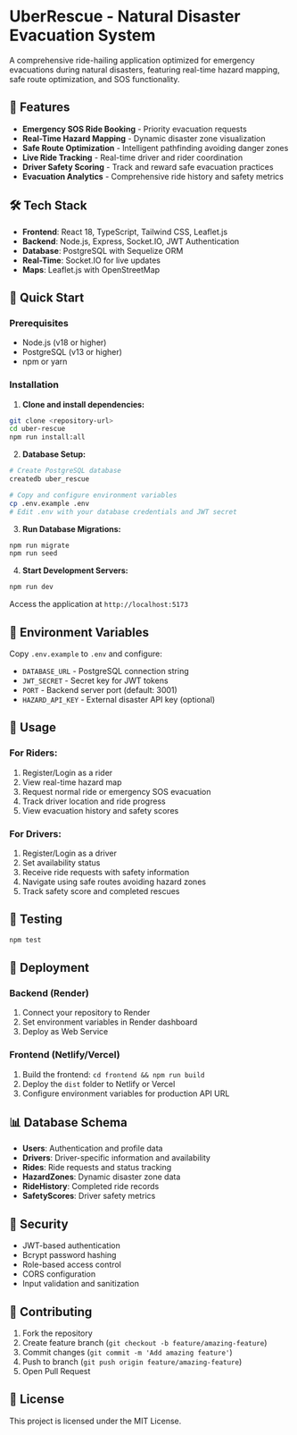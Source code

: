 # UberRescue - Natural Disaster Evacuation System

A comprehensive ride-hailing application optimized for emergency evacuations during natural disasters, featuring real-time hazard mapping, safe route optimization, and SOS functionality.

## 🚨 Features 
 
- **Emergency SOS Ride Booking** - Priority evacuation requests
- **Real-Time Hazard Mapping** - Dynamic disaster zone visualization
- **Safe Route Optimization** - Intelligent pathfinding avoiding danger zones 
- **Live Ride Tracking** - Real-time driver and rider coordination 
- **Driver Safety Scoring** - Track and reward safe evacuation practices
- **Evacuation Analytics** - Comprehensive ride history and safety metrics

## 🛠 Tech Stack

- **Frontend**: React 18, TypeScript, Tailwind CSS, Leaflet.js 
- **Backend**: Node.js, Express, Socket.IO, JWT Authentication
- **Database**: PostgreSQL with Sequelize ORM
- **Real-Time**: Socket.IO for live updates
- **Maps**: Leaflet.js with OpenStreetMap

## 🚀 Quick Start

### Prerequisites
- Node.js (v18 or higher)
- PostgreSQL (v13 or higher)
- npm or yarn

### Installation

1. **Clone and install dependencies:**
```bash
git clone <repository-url>
cd uber-rescue
npm run install:all
```

2. **Database Setup:**
```bash
# Create PostgreSQL database
createdb uber_rescue

# Copy and configure environment variables
cp .env.example .env
# Edit .env with your database credentials and JWT secret
```

3. **Run Database Migrations:**
```bash
npm run migrate
npm run seed
```

4. **Start Development Servers:**
```bash
npm run dev
```

Access the application at `http://localhost:5173`

## 🔧 Environment Variables

Copy `.env.example` to `.env` and configure:

- `DATABASE_URL` - PostgreSQL connection string
- `JWT_SECRET` - Secret key for JWT tokens
- `PORT` - Backend server port (default: 3001)
- `HAZARD_API_KEY` - External disaster API key (optional)

## 📱 Usage

### For Riders:
1. Register/Login as a rider
2. View real-time hazard map
3. Request normal ride or emergency SOS evacuation
4. Track driver location and ride progress
5. View evacuation history and safety scores

### For Drivers:
1. Register/Login as a driver
2. Set availability status
3. Receive ride requests with safety information
4. Navigate using safe routes avoiding hazard zones
5. Track safety score and completed rescues

## 🧪 Testing

```bash
npm test
```

## 🚀 Deployment

### Backend (Render)
1. Connect your repository to Render
2. Set environment variables in Render dashboard
3. Deploy as Web Service

### Frontend (Netlify/Vercel)
1. Build the frontend: `cd frontend && npm run build`
2. Deploy the `dist` folder to Netlify or Vercel
3. Configure environment variables for production API URL

## 📊 Database Schema

- **Users**: Authentication and profile data
- **Drivers**: Driver-specific information and availability
- **Rides**: Ride requests and status tracking
- **HazardZones**: Dynamic disaster zone data
- **RideHistory**: Completed ride records
- **SafetyScores**: Driver safety metrics

## 🔐 Security

- JWT-based authentication
- Bcrypt password hashing
- Role-based access control
- CORS configuration
- Input validation and sanitization

## 🤝 Contributing

1. Fork the repository
2. Create feature branch (`git checkout -b feature/amazing-feature`)
3. Commit changes (`git commit -m 'Add amazing feature'`)
4. Push to branch (`git push origin feature/amazing-feature`)
5. Open Pull Request

## 📄 License

This project is licensed under the MIT License.
